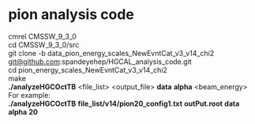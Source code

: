 # pion analysis code
cmrel CMSSW_9_3_0 <br/>
cd CMSSW_9_3_0/src <br/>
git clone -b data_pion_energy_scales_NewEvntCat_v3_v14_chi2 git@github.com:spandeyehep/HGCAL_analysis_code.git <br/>
cd pion_energy_scales_NewEvntCat_v3_v14_chi2 <br/>
make <br/>
**./analyzeHGCOctTB** <file_list> <output_file> **data** **alpha** <beam_energy> <br/>
For example: <br/>
**./analyzeHGCOctTB** **file_list/v14/pion20_config1.txt** **outPut.root** **data** **alpha** **20**

